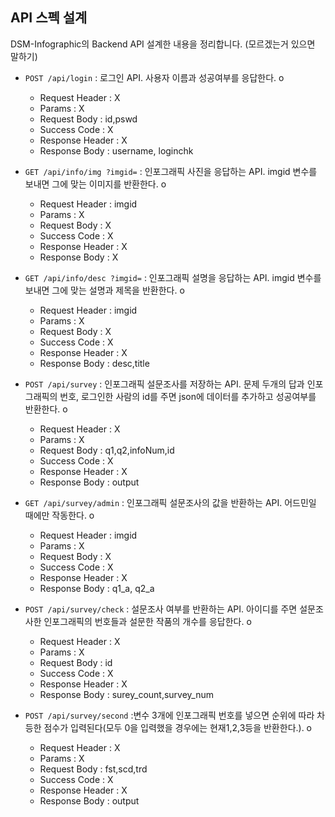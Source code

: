 ## API 스펙 설계

DSM-Infographic의 Backend API 설계한 내용을 정리합니다.
(모르겠는거 있으면 말하기)

- `POST /api/login` : 로그인 API. 사용자 이름과 성공여부를 응답한다. o
  - Request Header : X
  - Params : X
  - Request Body : id,pswd
  - Success Code : X
  - Response Header : X
  - Response Body : username, loginchk

- `GET /api/info/img ?imgid=` : 인포그래픽 사진을 응답하는 API. imgid 변수를 보내면 그에 맞는 이미지를 반환한다. o
  - Request Header : imgid
  - Params : X
  - Request Body : X
  - Success Code : X
  - Response Header : X
  - Response Body : X

- `GET /api/info/desc ?imgid=` : 인포그래픽 설명을 응답하는 API. imgid 변수를 보내면 그에 맞는 설명과 제목을 반환한다. o
  - Request Header : imgid  
  - Params : X
  - Request Body : X
  - Success Code : X
  - Response Header : X
  - Response Body : desc,title

- `POST /api/survey` : 인포그래픽 설문조사를 저장하는 API. 문제 두개의 답과 인포그래픽의 번호, 로그인한 사람의 id를 주면 json에 데이터를 추가하고 성공여부를 반환한다. o
  - Request Header : X
  - Params : X
  - Request Body : q1,q2,infoNum,id
  - Success Code : X
  - Response Header : X
  - Response Body : output

- `GET /api/survey/admin` : 인포그래픽 설문조사의 값을 반환하는 API. 어드민일 때에만 작동한다. o
  - Request Header : imgid
  - Params : X
  - Request Body : X
  - Success Code : X
  - Response Header : X
  - Response Body : q1_a, q2_a

- `POST /api/survey/check` : 설문조사 여부를 반환하는 API. 아이디를 주면 설문조사한 인포그래픽의 번호들과 설문한 작품의 개수를 응답한다. o
  - Request Header : X
  - Params : X
  - Request Body : id
  - Success Code : X
  - Response Header : X
  - Response Body : surey_count,survey_num

- `POST /api/survey/second` :변수 3개에 인포그래픽 번호를 넣으면 순위에 따라 차등한 점수가 입력된다(모두 0을 입력했을 경우에는 현재1,2,3등을 반환한다.). o
  - Request Header : X
  - Params : X
  - Request Body :  fst,scd,trd
  - Success Code : X
  - Response Header : X
  - Response Body : output